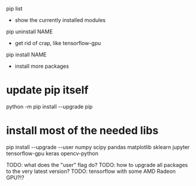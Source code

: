 pip list
- show the currently installed modules

pip uninstall NAME
- get rid of crap, like tensorflow-gpu

pip install NAME
- install more packages

# update pip itself
python -m pip install --upgrade pip
# install most of the needed libs
pip install --upgrade --user numpy scipy pandas matplotlib sklearn jupyter tensorflow-gpu keras opencv-python

TODO: what does the "user" flag do?
TODO: how to upgrade all packages to the very latest version?
TODO: tensorflow with some AMD Radeon GPU?!?
